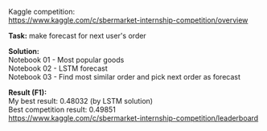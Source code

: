 Kaggle competition:  
https://www.kaggle.com/c/sbermarket-internship-competition/overview

**Task:** make forecast for next user's order

**Solution:**  
Notebook 01 - Most popular goods  
Notebook 02 - LSTM forecast  
Notebook 03 - Find most similar order and pick next order as forecast

**Result (F1):**  
My best result: 0.48032 (by LSTM solution)  
Best competition result: 0.49851  
https://www.kaggle.com/c/sbermarket-internship-competition/leaderboard


